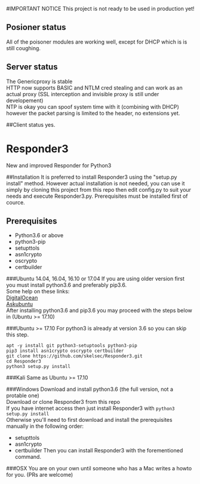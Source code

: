 #IMPORTANT NOTICE
This project is not ready to be used in production yet!  
## Posioner status  
All of the poisoner modules are working well, except for DHCP which is is still coughing.  
## Server status 
The Genericproxy is stable  
HTTP now supports BASIC and NTLM cred stealing and can work as an actual proxy (SSL interception and invisible proxy is still under developement)  
NTP is okay you can spoof system time with it (combining with DHCP) however the packet parsing is limited to the header, no extensions yet.  

##Client status
yes.  

# Responder3
New and improved Responder for Python3


##Installation
It is preferred to install Responder3 using the "setup.py install" method. However actual installation is not needed, you can use it simply by cloning this project from this repo then edit config.py to suit your needs and execute Responder3.py. 
Prerequisites must be installed first of cource.

## Prerequisites
* Python3.6 or above
* python3-pip
* setupttols
* asn1crypto
* oscrypto
* certbuilder

###Ubuntu 14.04, 16.04, 16.10 or 17.04
If you are using older version first you must install python3.6 and preferably pip3.6.  
Some help on these links:  
[DigitalOcean](https://www.digitalocean.com/community/tutorials/how-to-install-python-3-and-set-up-a-local-programming-environment-on-ubuntu-16-04)  
[Askubuntu](https://askubuntu.com/questions/865554/how-do-i-install-python-3-6-using-apt-get)  
After installing python3.6 and pip3.6 you may proceed with the steps below in (Ubuntu >= 17.10)

###Ubuntu >= 17.10
For  python3 is already at version 3.6 so you can skip this step.  
```
apt -y install git python3-setuptools python3-pip
pip3 install asn1crypto oscrypto certbuilder
git clone https://github.com/skelsec/Responder3.git
cd Responder3
python3 setup.py install
```

###Kali
Same as Ubuntu >= 17.10

###Windows
Download and install python3.6 (the full version, not a protable one)  
Download or clone Responder3 from this repo  
If you have internet access then just install Responder3 with ```python3 setup.py install```  
Otherwise you'll need to first download and install the prerequisites manually in the following order:  
* setupttols
* asn1crypto
* certbuilder
Then you can install Responder3 with the forementioned command.

###OSX
You are on your own until someone who has a Mac writes a howto for you.
(PRs are welcome)
